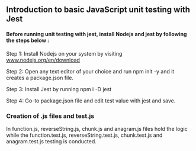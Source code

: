 ## Introduction to basic JavaScript unit testing with Jest

#### Before running unit testing with jest, install Nodejs and jest by following the steps below :

Step 1: Install Nodejs on your system by visiting www.nodejs.org/en/download

Step 2: Open any text editor of your choice and run npm init -y and it creates a package.json file.

Step 3: Install Jest by running npm i -D jest

Step 4: Go-to package.json file and edit test value with jest and save.

### Creation of .js files and test.js

In function.js, reverseString.js, chunk.js and anagram.js files hold the logic while the function.test.js, reverseString.test.js, chunk.test.js and anagram.test.js testing is conducted.
